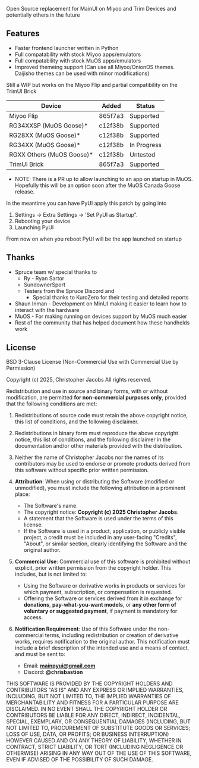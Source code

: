 Open Source replacement for MainUI on Miyoo and Trim Devices
and potentially others in the future

## Features
- Faster frontend launcher written in Python
- Full compatability with stock Miyoo apps/emulators
- Full compatability with stock MuOS apps/emulators
- Improved themeing support (Can use all Miyoo/OnionOS themes. Daijisho themes can be used with minor modifications)


Still a WIP but works on the Miyoo Flip and partial compatibility on the TrimUI Brick

| Device | Added | Status |
| -- | -- | -- |
| Miyoo Flip | 865f7a3 | Supported |
| RG34XXSP (MuOS Goose)* | c12f38b | Supported |
| RG28XX (MuOS Goose)* | c12f38b | Supported |
| RG34XX (MuOS Goose)* | c12f38b | In Progress |
| RGXX Others (MuOS Goose)* | c12f38b | Untested |
| TrimUI Brick | 865f7a3 | Supported |

* NOTE: There is a PR up to allow launching to an app on startup in MuOS. Hopefully this will be an option soon after the MuOS Canada Goose release. 

In the meantime you can have PyUI apply this patch by going into 

1) Settings -> Extra Settings -> 'Set PyUI as Startup".
2) Rebooting your device
3) Launching PyUI

From now on when you reboot PyUI will be the app launched on startup

## Thanks
- Spruce team w/ special thanks to
   -  Ry - Ryan Sartor 
   -  SundownerSport
   -  Testers from the Spruce Discord and 
      -  Special thanks to KuroZero for their testing and detailed reports
- Shaun Inman - Development on MinUI making it easier to learn how to interact with the hardware
- MuOS - For making running on devices support by MuOS much easier
- Rest of the community that has helped document how these handhelds work

## License

BSD 3-Clause License (Non-Commercial Use with Commercial Use by Permission)

Copyright (c) 2025, Christopher Jacobs
All rights reserved.

Redistribution and use in source and binary forms, with or without modification, are permitted **for non-commercial purposes only**, provided that the following conditions are met:

1. Redistributions of source code must retain the above copyright notice, this list of conditions, and the following disclaimer.

2. Redistributions in binary form must reproduce the above copyright notice, this list of conditions, and the following disclaimer in the documentation and/or other materials provided with the distribution.

3. Neither the name of Christopher Jacobs nor the names of its contributors may be used to endorse or promote products derived from this software without specific prior written permission.

4. **Attribution**: When using or distributing the Software (modified or unmodified), you must include the following attribution in a prominent place:
   - The Software's name.
   - The copyright notice: **Copyright (c) 2025 Christopher Jacobs**.
   - A statement that the Software is used under the terms of this license.
   - If the Software is used in a product, application, or publicly visible project, a credit must be included in any user-facing "Credits", "About", or similar section, clearly identifying the Software and the original author.

5. **Commercial Use**: Commercial use of this software is prohibited without explicit, prior written permission from the copyright holder. This includes, but is not limited to:
   - Using the Software or derivative works in products or services for which payment, subscription, or compensation is requested.
   - Offering the Software or services derived from it in exchange for **donations**, **pay-what-you-want models**, or **any other form of voluntary or suggested payment**, if payment is mandatory for access.

6. **Notification Requirement**: Use of this Software under the non-commercial terms, including redistribution or creation of derivative works, requires notification to the original author. This notification must include a brief description of the intended use and a means of contact, and must be sent to:

   - Email: **mainpyui@gmail.com**  
   - Discord: **@chrisbastion**

THIS SOFTWARE IS PROVIDED BY THE COPYRIGHT HOLDERS AND CONTRIBUTORS "AS IS" AND ANY EXPRESS OR IMPLIED WARRANTIES, INCLUDING, BUT NOT LIMITED TO, THE IMPLIED WARRANTIES OF MERCHANTABILITY AND FITNESS FOR A PARTICULAR PURPOSE ARE DISCLAIMED. IN NO EVENT SHALL THE COPYRIGHT HOLDER OR CONTRIBUTORS BE LIABLE FOR ANY DIRECT, INDIRECT, INCIDENTAL, SPECIAL, EXEMPLARY, OR CONSEQUENTIAL DAMAGES (INCLUDING, BUT NOT LIMITED TO, PROCUREMENT OF SUBSTITUTE GOODS OR SERVICES; LOSS OF USE, DATA, OR PROFITS; OR BUSINESS INTERRUPTION) HOWEVER CAUSED AND ON ANY THEORY OF LIABILITY, WHETHER IN CONTRACT, STRICT LIABILITY, OR TORT (INCLUDING NEGLIGENCE OR OTHERWISE) ARISING IN ANY WAY OUT OF THE USE OF THIS SOFTWARE, EVEN IF ADVISED OF THE POSSIBILITY OF SUCH DAMAGE.
